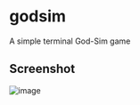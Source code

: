 # godsim

A simple terminal God-Sim game

## Screenshot

![image](https://user-images.githubusercontent.com/8145020/209457807-99ad70a1-0d28-43a3-8491-788dd68bad01.png)
